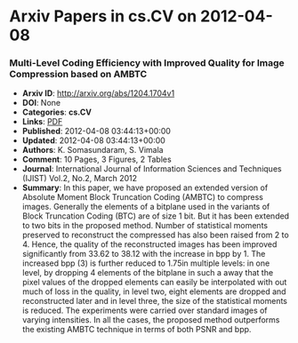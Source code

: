 # Arxiv Papers in cs.CV on 2012-04-08
### Multi-Level Coding Efficiency with Improved Quality for Image Compression based on AMBTC
- **Arxiv ID**: http://arxiv.org/abs/1204.1704v1
- **DOI**: None
- **Categories**: **cs.CV**
- **Links**: [PDF](http://arxiv.org/pdf/1204.1704v1)
- **Published**: 2012-04-08 03:44:13+00:00
- **Updated**: 2012-04-08 03:44:13+00:00
- **Authors**: K. Somasundaram, S. Vimala
- **Comment**: 10 Pages, 3 Figures, 2 Tables
- **Journal**: International Journal of Information Sciences and Techniques
  (IJIST) Vol.2, No.2, March 2012
- **Summary**: In this paper, we have proposed an extended version of Absolute Moment Block Truncation Coding (AMBTC) to compress images. Generally the elements of a bitplane used in the variants of Block Truncation Coding (BTC) are of size 1 bit. But it has been extended to two bits in the proposed method. Number of statistical moments preserved to reconstruct the compressed has also been raised from 2 to 4. Hence, the quality of the reconstructed images has been improved significantly from 33.62 to 38.12 with the increase in bpp by 1. The increased bpp (3) is further reduced to 1.75in multiple levels: in one level, by dropping 4 elements of the bitplane in such a away that the pixel values of the dropped elements can easily be interpolated with out much of loss in the quality, in level two, eight elements are dropped and reconstructed later and in level three, the size of the statistical moments is reduced. The experiments were carried over standard images of varying intensities. In all the cases, the proposed method outperforms the existing AMBTC technique in terms of both PSNR and bpp.



